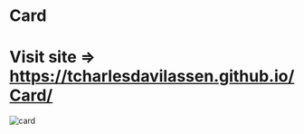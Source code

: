 # Card
# Visit site => https://tcharlesdavilassen.github.io/Card/
![card](https://user-images.githubusercontent.com/66473846/203469613-d522406f-0cd4-4de7-ae55-11194c4a0b7c.png)
